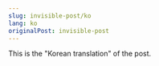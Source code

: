 ```yaml
---
slug: invisible-post/ko
lang: ko
originalPost: invisible-post
---
```


This is the "Korean translation" of the post.
